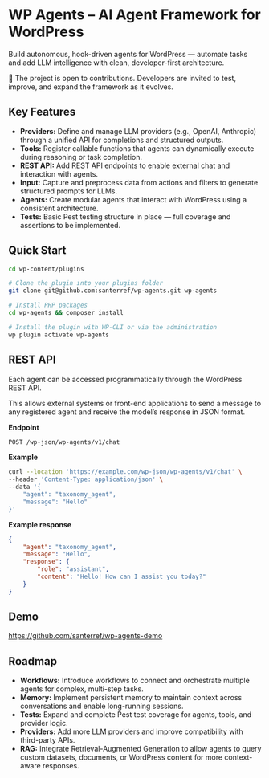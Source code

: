 # WP Agents – AI Agent Framework for WordPress

Build autonomous, hook-driven agents for WordPress — automate tasks and add LLM intelligence with clean, developer-first architecture.

📣 The project is open to contributions. Developers are invited to test, improve, and expand the framework as it evolves.

## Key Features

- **Providers:** Define and manage LLM providers (e.g., OpenAI, Anthropic) through a unified API for completions and structured outputs.
- **Tools:** Register callable functions that agents can dynamically execute during reasoning or task completion.
- **REST API:** Add REST API endpoints to enable external chat and interaction with agents.
- **Input:** Capture and preprocess data from actions and filters to generate structured prompts for LLMs.
- **Agents:** Create modular agents that interact with WordPress using a consistent architecture.
- **Tests:** Basic Pest testing structure in place — full coverage and assertions to be implemented.

## Quick Start
```bash
cd wp-content/plugins

# Clone the plugin into your plugins folder
git clone git@github.com:santerref/wp-agents.git wp-agents

# Install PHP packages
cd wp-agents && composer install

# Install the plugin with WP-CLI or via the administration
wp plugin activate wp-agents
```

## REST API

Each agent can be accessed programmatically through the WordPress REST API. 

This allows external systems or front-end applications to send a message to any registered agent and receive the model’s response in JSON format.

**Endpoint**

```bash
POST /wp-json/wp-agents/v1/chat
```

**Example**

```bash
curl --location 'https://example.com/wp-json/wp-agents/v1/chat' \
--header 'Content-Type: application/json' \
--data '{
    "agent": "taxonomy_agent",
    "message": "Hello"
}'
```

**Example response**

```json
{
    "agent": "taxonomy_agent",
    "message": "Hello",
    "response": {
        "role": "assistant",
        "content": "Hello! How can I assist you today?"
    }
}
```

## Demo

https://github.com/santerref/wp-agents-demo

## Roadmap

- **Workflows:** Introduce workflows to connect and orchestrate multiple agents for complex, multi-step tasks.
- **Memory:** Implement persistent memory to maintain context across conversations and enable long-running sessions.
- **Tests:** Expand and complete Pest test coverage for agents, tools, and provider logic.
- **Providers:** Add more LLM providers and improve compatibility with third-party APIs.
- **RAG:** Integrate Retrieval-Augmented Generation to allow agents to query custom datasets, documents, or WordPress content for more context-aware responses. 
